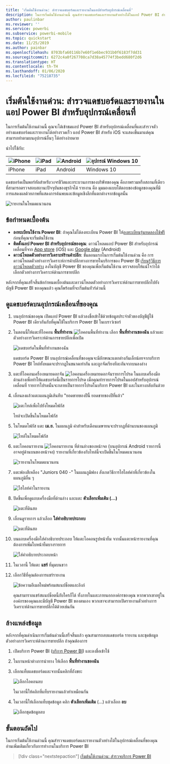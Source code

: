 ```yaml
---
title: 'เริ่มต้นใช้งานด่วน: สำรวจแดชบอร์ดและรายงานในแอปสำหรับอุปกรณ์เคลื่อนที่'
description: ในการเริ่มต้นใช้งานด่วนนี้ คุณสำรวจแดชบอร์ดและรายงานตัวอย่างได้ในแอป Power BI สำหรับอุปกรณ์เคลื่อนที่
author: paulinbar
ms.reviewer: ''
ms.service: powerbi
ms.subservice: powerbi-mobile
ms.topic: quickstart
ms.date: 11/25/2019
ms.author: painbar
ms.openlocfilehash: 8703bfa60116b7e60f1e6bec931b0f6183f7dd31
ms.sourcegitcommit: 6272c4a0f267708ca7d38a45774f3bedd680f2d6
ms.translationtype: HT
ms.contentlocale: th-TH
ms.lasthandoff: 01/06/2020
ms.locfileid: "75218735"
---
```

# <a name="quickstart-explore-dashboards-and-reports-in-the-power-bi-mobile-apps"></a>เริ่มต้นใช้งานด่วน: สำรวจแดชบอร์ดและรายงานในแอป Power BI สำหรับอุปกรณ์เคลื่อนที่
ในการเริ่มต้นใช้งานด่วนนี้ คุณจะได้เข้าชมแอป Power BI สำหรับอุปกรณ์เคลื่อนที่และสำรวจตัวอย่างแดชบอร์ดและรายงานได้อย่างรวดเร็ว แอป Power BI สำหรับ iOS จะแสดงขึ้นมาแต่คุณสามารถทำตามบนอุปกรณ์อื่นๆ ได้อย่างง่ายดาย

นำไปใช้กับ:

| ![iPhone](./media/mobile-apps-quickstart-view-dashboard-report/iphone-logo-30-px.png) | ![iPad](./media/mobile-apps-quickstart-view-dashboard-report/ipad-logo-30-px.png) | ![Android](./media/mobile-apps-quickstart-view-dashboard-report/android-logo-30-px.png) | ![อุปกรณ์ Windows 10](./media/mobile-apps-quickstart-view-dashboard-report/win-10-logo-30-px.png) |
|:--- |:--- |:--- |:--- |
| iPhone | iPad | Android | Windows 10 |

แดชบอร์ดเป็นพอร์ทัลสำหรับวงจรชีวิตและกระบวนการของบริษัทของคุณ คือภาพรวมหรือสถานที่เดียวที่สามารถตรวจสอบสถานะปัจจุบันของธุรกิจได้ รายงาน คือ มุมมองแบบโต้ตอบของข้อมูลของคุณที่มีการแสดงผลด้วยภาพที่แสดงการค้นพบและข้อมูลเชิงลึกที่แตกต่างจากข้อมูลนั้น 

![รายงานในโหมดแนวนอน](././media/mobile-apps-quickstart-view-dashboard-report/power-bi-android-quickstart-report.png)

## <a name="prerequisites"></a>ข้อกำหนดเบื้องต้น

* **ลงทะเบียนใช้งาน Power BI**: ถ้าคุณไม่ได้ลงทะเบียน Power BI ให้[ลงทะเบียนรุ่นทดลองใช้ฟรี](https://app.powerbi.com/signupredirect?pbi_source=web)ก่อนที่คุณจะเริ่มต้นใช้งาน
* **ติดตั้งแอป Power BI สำหรับอุปกรณ์ของคุณ**: ดาวน์โหลดแอป Power BI สำหรับอุปกรณ์เคลื่อนที่จาก [App store](https://apps.apple.com/app/microsoft-power-bi/id929738808) (iOS) และ [Google play](https://play.google.com/store/apps/details?id=com.microsoft.powerbim&amp;amp;clcid=0x409) (Android)
* **ดาวน์โหลดตัวอย่างการวิเคราะห์ร้านค้าปลีก**: ขั้นตอนแรกในการเริ่มต้นใช้งานด่วน คือ การดาวน์โหลดตัวอย่างการวิเคราะห์การค้าปลีกทางการขายในบริการของ Power BI [เรียนรู้วิธีการดาวน์โหลดตัวอย่าง](./mobile-apps-download-samples.md) ลงในบัญชี Power BI ของคุณเพื่อเริ่มต้นใช้งาน ตรวจสอบให้แน่ใจว่าได้เลือกตัวอย่างการวิเคราะห์ด้านการขายปลีก

หลังจากที่คุณเสร็จสิ้นข้อกำหนดเบื้องต้นและดาวน์โหลดตัวอย่างการวิเคราะห์ด้านการขายปลีกไปยังบัญชี Power BI ของคุณแล้ว คุณก็พร้อมที่จะเริ่มต้นทัวร์ด่วนนี้

## <a name="view-a-dashboard-on-your-mobile-device"></a>ดูแดชบอร์ดบนอุปกรณ์เคลื่อนที่ของคุณ
1. บนอุปกรณ์ของคุณ เปิดแอป Power BI แล้วลงชื่อเข้าใช้ด้วยข้อมูลประจำตัวของบัญชีผู้ใช้ Power BI เดียวกันกับที่คุณใช้ในบริการ Power BI ในเบราว์เซอร์
 
1. ในตอนนี้ให้แตะที่ไอคอน **พื้นที่ทำงาน** ![ไอคอนพื้นที่ทำงาน](./media/mobile-apps-quickstart-view-dashboard-report/power-bi-iphone-workspaces-button.png) เลือก **พื้นที่ทำงานของฉัน** แล้วแตะตัวอย่างการวิเคราะห์ด้านการขายปลีกเพื่อเปิด

    ![แดชบอร์ดในพื้นที่ทำงานของฉัน](./media/mobile-apps-quickstart-view-dashboard-report/power-bi-android-quickstart-dashboard.png)
   
    แดชบอร์ด Power BI บนอุปกรณ์เคลื่อนที่ของคุณจะมีลักษณะแตกต่างกันเล็กน้อยจากบริการ Power BI ไทล์ทั้งหมดจะปรากฏในขนาดเท่ากัน และถูกจัดเรียงทีละอันจากบนลงล่าง

5. แตะที่ไอคอนเครื่องหมายดอกจัน ![ไอคอนเครื่องหมายดอกจันรายการโปรด](./media/mobile-apps-quickstart-view-dashboard-report/power-bi-android-quickstart-favorite-icon.png) ในแถบเครื่องมือด้านล่างเพื่อทำให้แดชบอร์ดนี้เป็นรายการโปรด เมื่อคุณทำรายการโปรดในแอปสำหรับอุปกรณ์เคลื่อนที่ รายการโปรดนั้นจะกลายเป็นรายการโปรดในบริการ Power BI และในทางกลับกันด้วย

6. เลื่อนลงแล้วแตะแผนภูมิเส้นทึบ "ยอดขายของปีนี้ ยอดขายของปีที่แล้ว"

    ![แตะไทล์เพื่อไปยังโหมดโฟกัส](./media/mobile-apps-quickstart-view-dashboard-report/power-bi-android-quickstart-tap-tile-fave.png)

    ไทล์จะเปิดขึ้นในโหมดโฟกัส

7. ในโหมดโฟกัส แตะ **เม.ย.** ในแผนภูมิ ค่าสำหรับเดือนเมษายนจะปรากฏที่ด้านบนของแผนภูมิ

    ![ไทล์ในโหมดโฟกัส](./media/mobile-apps-quickstart-view-dashboard-report/power-bi-android-quickstart-tile-focus.png)

8. แตะไอคอนรายงาน ![ไอคอนรายงาน](./media/mobile-apps-quickstart-view-dashboard-report/power-bi-android-quickstart-report-icon.png) ที่ด้านล่างของหน้าจอ (บนอุปกรณ์ Android รายการนี้อาจอยู่ด้านบนของหน้าจอ) รายงานที่เกี่ยวข้องกับไทล์นี้จะเปิดขึ้นในโหมดแนวนอน

    ![รายงานในโหมดแนวนอน](././media/mobile-apps-quickstart-view-dashboard-report/power-bi-android-quickstart-report.png)

9. แตะฟองสีเหลือง "Juniors 040 -" ในแผนภูมิฟอง สังเกตวิธีการไฮไลท์ค่าที่เกี่ยวข้องในแผนภูมิอื่น ๆ 

    ![ไฮไลท์ค่าในรายงาน](./media/mobile-apps-quickstart-view-dashboard-report/power-bi-android-quickstart-cross-highlight.png)

10. ปัดขึ้นเพื่อดูแถบเครื่องมือที่ด้านล่าง และแตะ **ตัวเลือกเพิ่มเติม (...)**

    ![แตะที่ดินสอ](./media/mobile-apps-quickstart-view-dashboard-report/power-bi-android-quickstart-tap-pencil.png)


11. เลื่อนดูรายการ แล้วเลือก **ใส่คำอธิบายประกอบ**

    ![แตะที่ดินสอ](./media/mobile-apps-quickstart-view-dashboard-report/power-bi-android-quickstart-tap-pencil2.png)

12. บนแถบเครื่องมือใส่คำอธิบายประกอบ ให้แตะไอคอนรูปหน้ายิ้ม จากนั้นแตะหน้ารายงานที่คุณต้องการเพิ่มใบหน้ายิ้มบางรายการ
 
    ![ใส่คำอธิบายประกอบหน้า](./media/mobile-apps-quickstart-view-dashboard-report/power-bi-android-quickstart-annotate.png)

13. ในเวลานี้ ให้แตะ **แชร์** ที่มุมบนขวา

14. เลือกวิธีที่คุณต้องการแชร์รายงาน  

    ![ข้อความอีเมลใหม่พร้อมสแนปช็อตและลิงก์](./media/mobile-apps-quickstart-view-dashboard-report/power-bi-android-quickstart-send-snapshot.png)

    คุณสามาราถแชร์สแนปช็อตนี้กับใครก็ได้ ทั้งภายในและภายนอกองค์กรของคุณ หากพวกเขาอยู่ในองค์กรของคุณและมีบัญชี Power BI ของตนเอง พวกเขาจะสามารถเปิดรายงานตัวอย่างการวิเคราะห์ด้านการขายปลีกได้ด้วยเช่นกัน

## <a name="clean-up-resources"></a>ล้างแหล่งข้อมูล

หลังจากที่คุณดำเนินการเริ่มต้นด่วนนี้เสร็จสิ้นแล้ว คุณสามารถลบแดชบอร์ด รายงาน และชุดข้อมูลตัวอย่างการวิเคราะห์ด้านการขายปลีก ถ้าคุณต้องการ

1. เปิดบริการ Power BI ([บริการ Power BI](https://app.powerbi.com)) และลงชื่อเข้าใช้

2. ในบานหน้าต่างการนำทาง ให้เลือก **พื้นที่ทำงานของฉัน**

3. เลือกแท็บแดชบอร์ดและจากนั้นคลิกที่ถังขยะ

    ![เลือกไอคอนลบ](./media/mobile-apps-quickstart-view-dashboard-report/power-bi-android-quickstart-delete-retail.png)

    ในเวลานี้ให้คลิกที่แท็บรายงานแล้วทำเหมือนกัน

4. ในเวลานี้ให้เลือกแท็บชุดข้อมูล คลิก **ตัวเลือกเพิ่มเติม** (...) แล้วเลือก **ลบ** 


    ![เลือกชุดข้อมูลลบ](./media/mobile-apps-quickstart-view-dashboard-report/power-bi-android-quickstart-delete-retail-datasets.png)

## <a name="next-steps"></a>ขั้นตอนถัดไป

ในการเริ่มต้นใช้งานด่วนนี้ คุณสำรวจแดชบอร์ดและรายงานตัวอย่างได้ในอุปกรณ์เคลื่อนที่ของคุณ อ่านเพิ่มเติมเกี่ยวกับการทำงานในบริการ Power BI 

> [!div class="nextstepaction"]
> [เริ่มต้นใช้งานด่วน: สำรวจบริการ Power BI](../end-user-experience.md)

